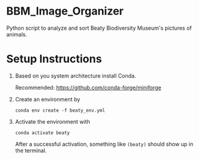 # BBM_Image_Organizer

Python script to analyze and sort Beaty Biodiversity Museum's pictures of animals.

# Setup Instructions

1. Based on you system architecture install Conda.

   Recommended: https://github.com/conda-forge/miniforge

2. Create an environment by

   ```
   conda env create -f beaty_env.yml
   ```

3. Activate the environment with
   ```
   conda activate beaty
   ```
   After a successful activation, something like `(beaty)` should show up in the terminal.
